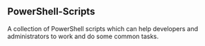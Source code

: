 ## PowerShell-Scripts
A collection of PowerShell scripts which can help developers and administrators to work and do some common tasks.
